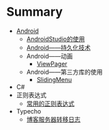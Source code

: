 # Summary

* [Android](Android/Adroid.md)
  * [AndroidStudio的使用](Android/AndroidStudio的使用.md)
  * [Android——持久化技术](Android/Android——持久化技术.md)
  * Android——动画
    * [ViewPager](Android/Android——动画/ViewPager.md)
  * Android——第三方库的使用
    * [SlidingMenu](Android/Android——第三方库的使用/SlidingMenu.md)
* C#
* 正则表达式
  * [常用的正则表达式](Regex/常用的正则表达式.md)
* Typecho
  * [博客服务器转移日志](Typecho/博客服务器转移日志.md)


